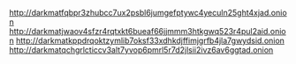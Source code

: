 http://darkmatfqbpr3zhubcc7ux2psbl6jumgefptywc4yeculn25ght4xjad.onion
http://darkmatjwaov4sfzr4rqtxkt6bueaf66jjmmm3htkgwq523r4pul2aid.onion
http://darkmatkppdrqoktzymlib7oksf33xdhkdjffimjgrfb4jla7gwydsid.onion
http://darkmatqchgrlcticcv3alt7yvop6pmrl5r7d2jlsii2ivz6av6ggtad.onion